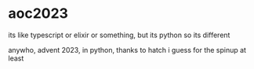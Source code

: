 # aoc2023

its like typescript or elixir or something, but its python so its different

anywho, advent 2023, in python, thanks to hatch i guess for the spinup at least
